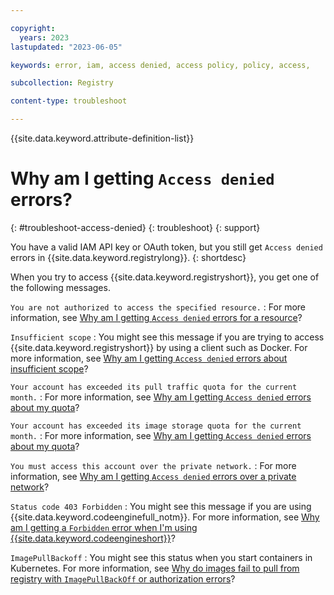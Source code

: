 ```yaml
---

copyright:
  years: 2023
lastupdated: "2023-06-05"

keywords: error, iam, access denied, access policy, policy, access,

subcollection: Registry

content-type: troubleshoot

---
```


{{site.data.keyword.attribute-definition-list}}

# Why am I getting `Access denied` errors?
{: #troubleshoot-access-denied}
{: troubleshoot}
{: support}

You have a valid IAM API key or OAuth token, but you still get `Access denied` errors in {{site.data.keyword.registrylong}}.
{: shortdesc}

When you try to access {{site.data.keyword.registryshort}}, you get one of the following messages.

`You are not authorized to access the specified resource.`
:   For more information, see [Why am I getting `Access denied` errors for a resource](/docs/Registry?topic=Registry-troubleshoot-resource)?

`Insufficient scope`
:    You might see this message if you are trying to access {{site.data.keyword.registryshort}} by using a client such as Docker. For more information, see [Why am I getting `Access denied` errors about insufficient scope](/docs/Registry?topic=Registry-troubleshoot-scope)?

`Your account has exceeded its pull traffic quota for the current month.`
:   For more information, see [Why am I getting `Access denied` errors about my quota](/docs/Registry?topic=Registry-troubleshoot-quota)?

`Your account has exceeded its image storage quota for the current month.`
:   For more information, see [Why am I getting `Access denied` errors about my quota](/docs/Registry?topic=Registry-troubleshoot-quota)?

`You must access this account over the private network.`
:   For more information, see [Why am I getting `Access denied` errors over a private network](/docs/Registry?topic=Registry-troubleshoot-private)?

`Status code 403 Forbidden`
: You might see this message if you are using {{site.data.keyword.codeenginefull_notm}}. For more information, see [Why am I getting a `Forbidden` error when I'm using {{site.data.keyword.codeengineshort}}](/docs/Registry?topic=Registry-troubleshoot-forbidden-ce)?

`ImagePullBackoff`
:   You might see this status when you start containers in Kubernetes. For more information, see [Why do images fail to pull from registry with `ImagePullBackOff` or authorization errors](/docs/Registry?topic=Registry-ts-app-image-pull)?
